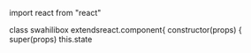 import react from "react"

class swahilibox extendsreact.component{
constructor(props) {
super(props)
this.state
